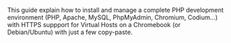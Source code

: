 This guide explain how to install and manage a complete PHP development environment (PHP, Apache, MySQL, PhpMyAdmin, Chromium, Codium...) with HTTPS suppport for Virtual Hosts on a Chromebook (or Debian/Ubuntu) with just a few copy-paste.
